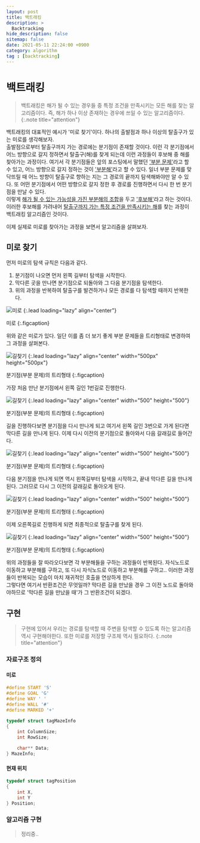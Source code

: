 ```yaml
---
layout: post
title: 백트래킹
description: >
  Backtracking
hide_description: false
sitemap: false
date: 2021-05-11 22:24:00 +0900
category: algorithm
tag : [backtracking]
---
```


# 백트래킹

> 백트래킹은 해가 될 수 있는 경우들 중 특정 조건을 만족시키는 모든 해를 찾는 알고리즘이다. 즉, 해가 하나 이상 존재하는 경우에 쓰일 수 있는 알고리즘이다.
{:.note title="attention"}

백트래킹의 대표적인 예시가 '미로 찾기'이다. 하나의 출발점과 하나 이상의 탈출구가 있는 미로를 생각해보자.  
출발점으로부터 탈출구까지 가는 경로에는 분기점이 존재할 것이다. 이런 각 분기점에서 어느 방향으로 갈지 정하면서 탈출구(해)를 찾게 되는데 이런 과정들이 후보해 중 해를 찾아가는 과정이다. 여기서 각 분기점들은 앞의 포스팅에서 말했던 <u>'부분 문제'</u>라고 할 수 있고, 어느 방향으로 갈지 정하는 것이 <u>'부분해'</u>라고 할 수 있다. 일너 부분 문제를 맞닥뜨릴 때 어느 방향이 탈출구로 향하는 지는 그 경로의 끝까지 탐색해봐야만 알 수 있다. 또 어떤 분기점에서 어떤 방향으로 갈지 정한 후 경로를 진행하면서 다시 한 번 분기점을 만날 수 있다.  
이렇게 <u>해가 될 수 있는 가능성을 가진 부분해의 조합</u>을 두고 <u>'후보해'</u>라고 하는 것이다. 이러한 후보해를 가려내어 <u>탈출구까지 가는 특정 조건을 만족시키는 해</u>를 찾는 과정이 백트래킹 알고리즘인 것이다.  

이제 실제로 미로를 찾아가는 과정을 보면서 알고리즘을 살펴보자.

## 미로 찾기

먼저 미로의 탐색 규칙은 다음과 같다.

1. 분기점이 나오면 먼저 왼쪽 길부터 탐색을 시작한다.
2. 막다른 곳을 만나면 분기점으로 되돌아와 그 다음 분기점을 탐색한다.
3. 위의 과정을 반복하여 탈출구를 발견하거나 모든 경로를 다 탐색할 때까지 반복한다.

![미로](/assets/img/algorithm/backtracking/maze.png)
{:.lead loading="lazy" align="center"}

미로
{:.figcaption}

위와 같은 미로가 있다. 일단 이를 좀 더 보기 좋게 부분 문제들을 트리형태로 변경하여 그 과정을 살펴본다.

![길찾기](/assets/img/algorithm/backtracking/backtracking1.png)
{:.lead loading="lazy" align="center" width="500px" height="500px"}

분기점(부분 문제)의 트리형태
{:.figcaption}

가장 처음 만난 분기점에서 왼쪽 길인 1번길로 진행한다.

![길찾기](/assets/img/algorithm/backtracking/backtracking2.png)
{:.lead loading="lazy" align="center" width="500" height="500"}

분기점(부분 문제)의 트리형태
{:.figcaption}

길을 진행하다보면 분기점을 다시 만나게 되고 여기서 왼쪽 길인 3번으로 가게 된다면 막다른 길을 만나게 된다. 이제 다시 이전의 분기점으로 돌아와서 다음 갈래길로 들어간다.

![길찾기](/assets/img/algorithm/backtracking/backtracking3.png)
{:.lead loading="lazy" align="center" width="500" height="500"}

분기점(부분 문제)의 트리형태
{:.figcaption}

다음 분기점을 만나게 되면 역시 왼쪽길부터 탐색을 시작하고, 끝내 막다른 길을 만나게 된다. 그러므로 다시 그 이전의 갈래길로 돌아오게 된다.

![길찾기](/assets/img/algorithm/backtracking/backtracking4.png)
{:.lead loading="lazy" align="center" width="500" height="500"}

분기점(부분 문제)의 트리형태
{:.figcaption}

이제 오른쪽길로 진행하게 되면 최종적으로 탈출구를 찾게 된다.

![길찾기](/assets/img/algorithm/backtracking/backtracking5.png)
{:.lead loading="lazy" align="center" width="500" height="500"}

분기점(부분 문제)의 트리형태
{:.figcaption}

위의 과정들을 잘 따라오다보면 각 부분해들을 구하는 과정들이 반복된다. 자식노드로 이동하고 부분해를 구하고, 또 다시 자식노드로 이동하고 부분해를 구하고.. 이러한 과정들이 반복되는 모습이 마치 재귀적인 호출을 연상하게 한다.  
그렇다면 여기서 반환조건은 무엇일까? 막다른 길을 만났을 경우 그 이전 노드로 돌아와야하므로 '막다른 길을 만났을 때'가 그 반환조건이 되겠다.

## 구현

> 구현에 있어서 우리는 경로를 탐색할 때 주변을 탐색할 수 있도록 하는 알고리즘 역시 구현해야한다. 또한 미로를 저장할 구조체 역시 필요하다.
{:.note title="attention"}

### 자료구조 정의

#### 미로

```c
#define START 'S'
#define GOAL 'G'
#define WAY ' '
#define WALL '#'
#define MARKED '+'

typedef struct tagMazeInfo
{
    int ColumnSize;
    int RowSize;

    char** Data;
} MazeInfo;
```

#### 현재 위치

```c
typedef struct tagPosition
{
    int X,
    int Y
} Position;
```

### 알고리즘 구현

> 정리중..
